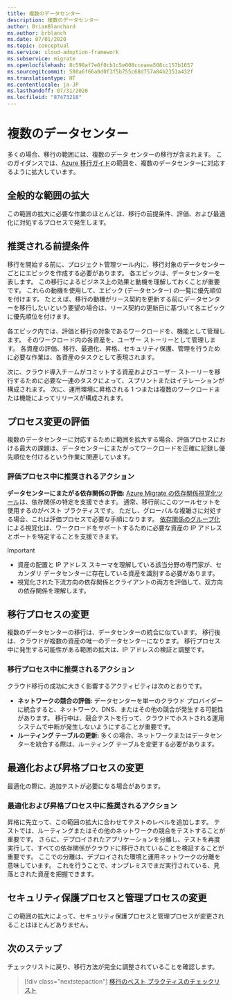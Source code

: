 ```yaml
---
title: 複数のデータセンター
description: 複数のデータセンター
author: BrianBlanchard
ms.author: brblanch
ms.date: 07/01/2020
ms.topic: conceptual
ms.service: cloud-adoption-framework
ms.subservice: migrate
ms.openlocfilehash: 8c598af7e0f0cb1c5e008cceaea508cc157b1657
ms.sourcegitcommit: 580a6f66a0d0f3f5b755c68d757a84b2351a432f
ms.translationtype: HT
ms.contentlocale: ja-JP
ms.lasthandoff: 07/31/2020
ms.locfileid: "87473218"
---
```

# <a name="multiple-datacenters"></a>複数のデータセンター

多くの場合、移行の範囲には、複数のデータ センターの移行が含まれます。 このガイダンスでは、[Azure 移行ガイド](../azure-migration-guide/index.md)の範囲を、複数のデータセンターに対応するように拡大しています。

## <a name="general-scope-expansion"></a>全般的な範囲の拡大

この範囲の拡大に必要な作業のほとんどは、移行の前提条件、評価、および最適化に対処するプロセスで発生します。

## <a name="suggested-prerequisites"></a>推奨される前提条件

移行を開始する前に、プロジェクト管理ツール内に、移行対象のデータセンターごとにエピックを作成する必要があります。 各エピックは、データセンターを表します。 この移行によるビジネス上の効果と動機を理解しておくことが重要です。 これらの動機を使用して、エピック (データセンター) の一覧に優先順位を付けます。 たとえば、移行の動機がリース契約を更新する前にデータセンターを移行したいという要望の場合は、リース契約の更新日に基づいて各エピックに優先順位を付けます。

各エピック内では、評価と移行の対象であるワークロードを、機能として管理します。 そのワークロード内の各資産を、ユーザー ストーリーとして管理します。 各資産の評価、移行、最適化、昇格、セキュリティ保護、管理を行うために必要な作業は、各資産のタスクとして表現されます。

次に、クラウド導入チームがコミットする資産およびユーザー ストーリーを移行するために必要な一連のタスクによって、スプリントまたはイテレーションが構成されます。 次に、運用環境に昇格される 1 つまたは複数のワークロードまたは機能によってリリースが構成されます。

## <a name="assess-process-changes"></a>プロセス変更の評価

複数のデータセンターに対応するために範囲を拡大する場合、評価プロセスにおける最大の課題は、データセンターにまたがってワークロードを正確に記録し優先順位を付けるという作業に関連しています。

### <a name="suggested-action-during-the-assess-process"></a>評価プロセス中に推奨されるアクション

**データセンターにまたがる依存関係の評価:** [Azure Migrate の依存関係視覚化ツール](https://docs.microsoft.com/azure/migrate/concepts-dependency-visualization)は、依存関係の特定を支援できます。 通常、移行前にこのツールセットを使用するのがベスト プラクティスです。 ただし、グローバルな複雑さに対処する場合、これは評価プロセスで必要な手順になります。 [依存関係のグループ化](https://docs.microsoft.com/azure/migrate/how-to-create-group-machine-dependencies)による視覚化は、ワークロードをサポートするために必要な資産の IP アドレスとポートを特定することを支援できます。

> [!IMPORTANT]
>
> - 資産の配置と IP アドレス スキーマを理解している該当分野の専門家が、セカンダリ データセンターに存在している資産を識別する必要があります。
> - 視覚化された下流方向の依存関係とクライアントの両方を評価して、双方向の依存関係を理解します。


## <a name="migration-process-changes"></a>移行プロセスの変更

複数のデータセンターの移行は、データセンターの統合に似ています。 移行後は、クラウドが複数の資産の唯一のデータセンターになります。 移行プロセス中に発生する可能性がある範囲の拡大は、IP アドレスの検証と調整です。

### <a name="suggested-action-during-the-migration-process"></a>移行プロセス中に推奨されるアクション

クラウド移行の成功に大きく影響するアクティビティは次のとおりです。

- **ネットワークの競合の評価:** データセンターを単一のクラウド プロバイダーに統合すると、ネットワーク、DNS、またはその他の競合が発生する可能性があります。 移行中は、競合テストを行って、クラウドでホストされる運用システムで中断が発生しないようにすることが重要です。
- **ルーティング テーブルの更新:** 多くの場合、ネットワークまたはデータセンターを統合する際は、ルーティング テーブルを変更する必要があります。

## <a name="optimize-and-promote-process-changes"></a>最適化および昇格プロセスの変更

最適化の際に、追加テストが必要になる場合があります。

### <a name="suggested-action-during-the-optimize-and-promote-process"></a>最適化および昇格プロセス中に推奨されるアクション

昇格に先立って、この範囲の拡大に合わせてテストのレベルを追加します。 テストでは、ルーティングまたはその他のネットワークの競合をテストすることが重要です。 さらに、デプロイされたアプリケーションを分離し、テストを再度実行して、すべての依存関係がクラウドに移行されていることを検証することが重要です。 ここでの分離は、デプロイされた環境と運用ネットワークの分離を意味しています。 これを行うことで、オンプレミスでまだ実行されている、見落とされた資産を把握できます。

## <a name="secure-and-manage-process-changes"></a>セキュリティ保護プロセスと管理プロセスの変更

この範囲の拡大によって、セキュリティ保護プロセスと管理プロセスが変更されることはほとんどありません。

## <a name="next-steps"></a>次のステップ

チェックリストに戻り、移行方法が完全に調整されていることを確認します。

> [!div class="nextstepaction"]
> [移行のベスト プラクティスのチェックリスト](./index.md)
